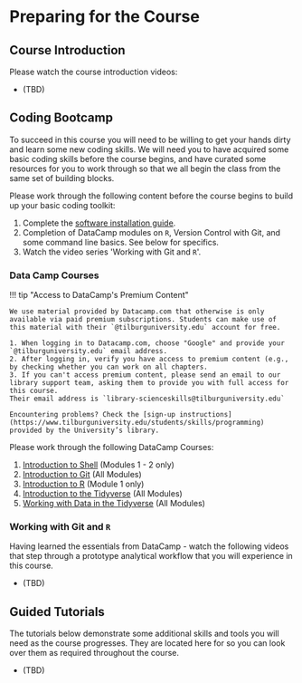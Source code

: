 # Preparing for the Course

## Course Introduction

Please watch the course introduction videos:

* (TBD)

## Coding Bootcamp

To succeed in this course you will need to be willing to get your hands dirty and learn some new coding skills.
We will need you to have acquired some basic coding skills before the course begins, and have curated some resources for you to work through so that we all begin the class from the same set of building blocks.

Please work through the following content before the course begins to build up your basic coding toolkit:

1. Complete the [software installation guide](../software-install).
2. Completion of DataCamp modules on `R`, Version Control with Git, and some command line basics. See below for specifics.
3. Watch the video series 'Working with Git and `R`'.

### Data Camp Courses

!!! tip "Access to DataCamp's Premium Content"

    We use material provided by Datacamp.com that otherwise is only available via paid premium subscriptions. Students can make use of this material with their `@tilburguniversity.edu` account for free.

    1. When logging in to Datacamp.com, choose "Google" and provide your `@tilburguniversity.edu` email address.
    2. After logging in, verify you have access to premium content (e.g., by checking whether you can work on all chapters.
    3. If you can't access premium content, please send an email to our library support team, asking them to provide you with full access for this course. 
    Their email address is `library-scienceskills@tilburguniversity.edu`

    Encountering problems? Check the [sign-up instructions](https://www.tilburguniversity.edu/students/skills/programming) provided by the University’s library.

Please work through the following DataCamp Courses:

1. [Introduction to Shell](https://learn.datacamp.com/courses/introduction-to-shell) (Modules 1 - 2 only)
2. [Introduction to Git](https://learn.datacamp.com/courses/introduction-to-git) (All Modules)
3. [Introduction to R](https://learn.datacamp.com/courses/free-introduction-to-r) (Module 1 only)
4. [Introduction to the Tidyverse](https://learn.datacamp.com/courses/introduction-to-the-tidyverse) (All Modules)
5. [Working with Data in the Tidyverse](https://learn.datacamp.com/courses/working-with-data-in-the-tidyverse) (All Modules)

### Working with Git and `R`

Having learned the essentials from DataCamp - watch the following videos that step through a prototype analytical workflow that you will experience in this course.

* (TBD)

## Guided Tutorials

The tutorials below demonstrate some additional skills and tools you will need as the course progresses.
They are located here for so you can look over them as required throughout the course.

* (TBD)

